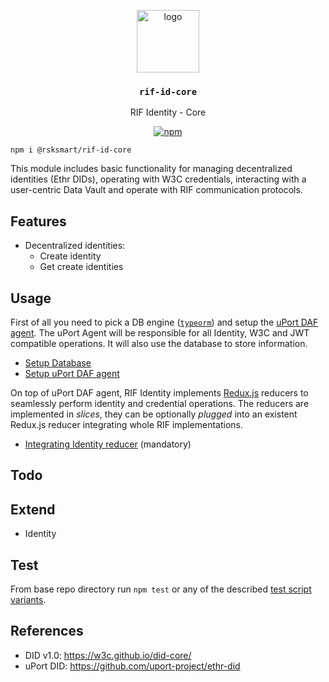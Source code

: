 <p align="middle">
    <img src="https://www.rifos.org/assets/img/logo.svg" alt="logo" height="100" >
</p>
<h3 align="middle"><code>rif-id-core</code></h3>
<p align="middle">
    RIF Identity - Core
</p>
<p align="middle">
    <a href="https://badge.fury.io/js/%40rsksmart%2Frif-id-core">
        <img src="https://badge.fury.io/js/%40rsksmart%2Frif-id-core.svg" alt="npm" />
    </a>
</p>

```
npm i @rsksmart/rif-id-core
```

This module includes basic functionality for managing decentralized identities (Ethr DIDs), operating with W3C credentials, interacting with a user-centric Data Vault and operate with RIF communication protocols.

## Features

- Decentralized identities:
    - Create identity
    - Get create identities

## Usage

First of all you need to pick a DB engine ([`typeorm`](https://github.com/typeorm/typeorm)) and setup the [uPort DAF agent](https://github.com/uport-project/daf). The uPort Agent will be responsible for all Identity, W3C and JWT compatible operations. It will also use the database to store information.

- [Setup Database](./docs/setup_database.md)
- [Setup uPort DAF agent](./docs/setup_agent.md)

On top of uPort DAF agent, RIF Identity implements [Redux.js](https://github.com/reduxjs/redux) reducers to seamlessly perform identity and credential operations. The reducers are implemented in _slices_, they can be optionally _plugged_ into an existent Redux.js reducer integrating whole RIF implementations.

- [Integrating Identity reducer](./docs/reducers/identity.md) (mandatory)

## Todo

## Extend

- Identity

## Test

From base repo directory run `npm test` or any of the described [test script variants](../../README#test).

## References

- DID v1.0: https://w3c.github.io/did-core/
- uPort DID: https://github.com/uport-project/ethr-did
